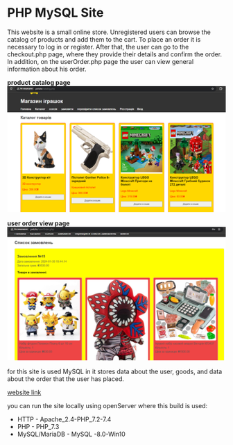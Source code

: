 # PHP MySQL Site

This website is a small online store. Unregistered users can browse the catalog of products and add them to the cart. To place an order it is necessary to log in or register. After that, the user can go to the checkout.php page, where they provide their details and confirm the order. In addition, on the userOrder.php page the user can view general information about his order.

**product catalog page**
![desctiption](screen/CatalogProducts.png)

**user order view page**
![desctiption](screen/UserOrderCheck.png)

for this site is used MySQL in it stores data about the user, goods, and data about the order that the user has placed.

[website link](http://toyshoptest.free.nf/index.php)

you can run the site locally using openServer where this build is used:
+ HTTP - Apache_2.4-PHP_7.2-7.4
+ PHP - PHP_7.3
+ MySQL/MariaDB - MySQL -8.0-Win10
